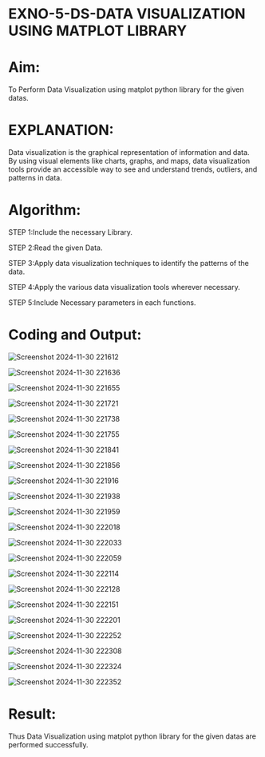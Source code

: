 # EXNO-5-DS-DATA VISUALIZATION USING MATPLOT LIBRARY

# Aim:
  To Perform Data Visualization using matplot python library for the given datas.

# EXPLANATION:
Data visualization is the graphical representation of information and data. By using visual elements like charts, graphs, and maps, data visualization tools provide an accessible way to see and understand trends, outliers, and patterns in data.

# Algorithm:
STEP 1:Include the necessary Library.

STEP 2:Read the given Data.

STEP 3:Apply data visualization techniques to identify the patterns of the data.

STEP 4:Apply the various data visualization tools wherever necessary.

STEP 5:Include Necessary parameters in each functions.

# Coding and Output:

![Screenshot 2024-11-30 221612](https://github.com/user-attachments/assets/84b6ff38-53d5-4278-bdc8-bb66eb002f3b)

![Screenshot 2024-11-30 221636](https://github.com/user-attachments/assets/8018d693-7140-4369-881a-3802a1e2a209)

![Screenshot 2024-11-30 221655](https://github.com/user-attachments/assets/97f6f060-7d9a-471a-86fe-a9112490f25b)

![Screenshot 2024-11-30 221721](https://github.com/user-attachments/assets/352bf3c9-f824-49e0-8ca6-6fce8c416d22)

![Screenshot 2024-11-30 221738](https://github.com/user-attachments/assets/6ac88291-d757-4e7d-95a2-da2fc1f954a7)

![Screenshot 2024-11-30 221755](https://github.com/user-attachments/assets/67412304-632f-4278-92e3-3a5375942e4f)

![Screenshot 2024-11-30 221841](https://github.com/user-attachments/assets/0c9a3738-2514-47df-8bb1-58526b1a34a4)

![Screenshot 2024-11-30 221856](https://github.com/user-attachments/assets/114a7f8e-2f42-4036-9666-d2ba0d738c90)

![Screenshot 2024-11-30 221916](https://github.com/user-attachments/assets/27946869-1e1b-4b1c-aef0-9298e742bcaa)

![Screenshot 2024-11-30 221938](https://github.com/user-attachments/assets/bb3aae40-aa19-42e1-99d3-5bc1837a8dbb)

![Screenshot 2024-11-30 221959](https://github.com/user-attachments/assets/f3ac57cf-6916-4250-80ab-2e8c05443743)

![Screenshot 2024-11-30 222018](https://github.com/user-attachments/assets/45897326-dda2-495e-b7de-bfb8dcb05149)

![Screenshot 2024-11-30 222033](https://github.com/user-attachments/assets/a4528258-fd2f-4337-9f25-fd47fc95f84c)

![Screenshot 2024-11-30 222059](https://github.com/user-attachments/assets/8250e230-8959-4387-a8f8-a60a19c7c172)

![Screenshot 2024-11-30 222114](https://github.com/user-attachments/assets/2b85bf99-4f62-49cc-ab58-397292f9609b)

![Screenshot 2024-11-30 222128](https://github.com/user-attachments/assets/0882ab74-74ad-42fa-97ca-3a875c9dbd1c)

![Screenshot 2024-11-30 222151](https://github.com/user-attachments/assets/04d1004b-d62b-4adc-b8f0-bd02d51c061b)

![Screenshot 2024-11-30 222201](https://github.com/user-attachments/assets/2ea1257e-52ee-414a-9433-24df189e7ac4)

![Screenshot 2024-11-30 222252](https://github.com/user-attachments/assets/ef66d2d3-3ae1-49df-9443-f2e800c0f368)


![Screenshot 2024-11-30 222308](https://github.com/user-attachments/assets/630215e9-1e32-472f-85e2-739bcf5253aa)


![Screenshot 2024-11-30 222324](https://github.com/user-attachments/assets/e42d93d1-9950-4e12-9d13-a87b2df80453)


![Screenshot 2024-11-30 222352](https://github.com/user-attachments/assets/41039187-2d7b-41f2-92cf-00a95837bfc7)



# Result:

Thus Data Visualization using matplot python library for the given datas are performed successfully.
